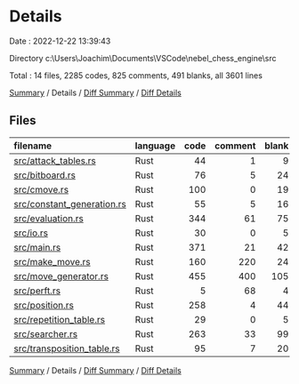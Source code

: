 # Details

Date : 2022-12-22 13:39:43

Directory c:\\Users\\Joachim\\Documents\\VSCode\\nebel_chess_engine\\src

Total : 14 files,  2285 codes, 825 comments, 491 blanks, all 3601 lines

[Summary](results.md) / Details / [Diff Summary](diff.md) / [Diff Details](diff-details.md)

## Files
| filename | language | code | comment | blank | total |
| :--- | :--- | ---: | ---: | ---: | ---: |
| [src/attack_tables.rs](/src/attack_tables.rs) | Rust | 44 | 1 | 9 | 54 |
| [src/bitboard.rs](/src/bitboard.rs) | Rust | 76 | 5 | 24 | 105 |
| [src/cmove.rs](/src/cmove.rs) | Rust | 100 | 0 | 19 | 119 |
| [src/constant_generation.rs](/src/constant_generation.rs) | Rust | 55 | 5 | 16 | 76 |
| [src/evaluation.rs](/src/evaluation.rs) | Rust | 344 | 61 | 75 | 480 |
| [src/io.rs](/src/io.rs) | Rust | 30 | 0 | 5 | 35 |
| [src/main.rs](/src/main.rs) | Rust | 371 | 21 | 42 | 434 |
| [src/make_move.rs](/src/make_move.rs) | Rust | 160 | 220 | 24 | 404 |
| [src/move_generator.rs](/src/move_generator.rs) | Rust | 455 | 400 | 105 | 960 |
| [src/perft.rs](/src/perft.rs) | Rust | 5 | 68 | 4 | 77 |
| [src/position.rs](/src/position.rs) | Rust | 258 | 4 | 44 | 306 |
| [src/repetition_table.rs](/src/repetition_table.rs) | Rust | 29 | 0 | 5 | 34 |
| [src/searcher.rs](/src/searcher.rs) | Rust | 263 | 33 | 99 | 395 |
| [src/transposition_table.rs](/src/transposition_table.rs) | Rust | 95 | 7 | 20 | 122 |

[Summary](results.md) / Details / [Diff Summary](diff.md) / [Diff Details](diff-details.md)
